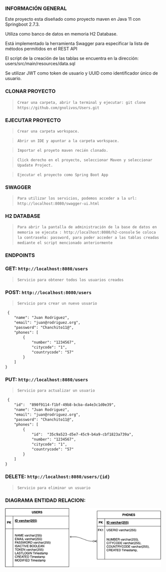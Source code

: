 
### INFORMACIÓN GENERAL

Este proyecto esta diseñado como proyecto maven en Java 11 con Springboot 2.7.3.

Utiliza como banco de datos en memoria H2 Database.

Está implementado la herramienta Swagger para especificar la lista de métodos permitidos en el REST API

El script de la creación de las tablas se encuentra en la dirección: users/src/main/resources/data.sql

Se utilizar JWT como token de usuario y UUID como identificador único de usuario.

### CLONAR PROYECTO
 > `Crear una carpeta, abrir la terminal y ejecutar: git clone https://github.com/gnolivos/Users.git` 
 
### EJECUTAR PROYECTO
 > `Crear una carpeta workspace.` 

 > `Abrir un IDE y apuntar a la carpeta workspace.`

 > `Importar el proyeto maven recién clonado.`

 > `Click derecho en el proyecto, seleccionar Maven y seleccionar Upadate Project.`
 
 > `Ejecutar el proyecto como Spring Boot App`
 
 
### SWAGGER
 > `Para utilizar los servicios, podemos acceder a la url: http://localhost:8080/swagger-ui.html`

### H2 DATABASE
 > `Para abrir la pantalla de administración de la base de datos en memoria se ejecuta : http://localhost:8080/h2-console`
 > `Se coloca la contraseña: password, para poder acceder a las tablas creadas mediante el script mencionado anteriormente`

### ENDPOINTS

### GET: 	`http://localhost:8080/users`
 > `Servicio para obtener todos los usuarios creados`
 
### POST: 	`http://localhost:8080/users`
 > `Servicio para crear un nuevo usuario`
 
     {
        "name": "Juan Rodriguez",
        "email": "juan@rodriguez.org",
        "password": "Chanchito11@",
        "phones": [
            {
                "number": "1234567",
                "citycode": "1",
                "countrycode": "57"
            }
        ]   
    }
    
### PUT: 	`http://localhost:8080/users`
 > `Servicio para actualizar un usuario`
 
     {
	    "id":  "890f9114-f1bf-49b8-bcba-da4e3c1d0e39",
        "name": "Juan Rodriguez",
        "email": "juan@rodriguez.org",
        "password": "Chanchito11@",
        "phones": [
            {
		        "id":  "35c9a523-d5e7-45c9-b4a9-cbf1823a739a",
                "number": "1234567",
                "citycode": "1",
                "countrycode": "57"
            }
        ]   
    }
    
### DELETE: 	`http://localhost:8080/users/{id}`
 > `Servicio para eliminar un usuario`

### DIAGRAMA ENTIDAD RELACION:

![Image](https://github.com/gnolivos/Users/blob/develop/DiagramaEntidadRelacion.png)
